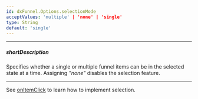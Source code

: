 ```yaml
---
id: dxFunnel.Options.selectionMode
acceptValues: 'multiple' | 'none' | 'single'
type: String
default: 'single'
---
```

---
##### shortDescription
Specifies whether a single or multiple funnel items can be in the selected state at a time. Assigning *"none"* disables the selection feature.

---
See [onItemClick](/api-reference/10%20UI%20Components/dxFunnel/1%20Configuration/onItemClick.md '/Documentation/ApiReference/UI_Components/dxFunnel/Configuration/#onItemClick') to learn how to implement selection.